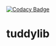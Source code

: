 [![Codacy Badge](https://app.codacy.com/project/badge/Grade/b57be0d44d5c4a10a22124f5815cc2bb)](https://www.codacy.com/gh/TudbuT/tuddylib/dashboard?utm_source=github.com&amp;utm_medium=referral&amp;utm_content=TudbuT/tuddylib&amp;utm_campaign=Badge_Grade)

# tuddylib
